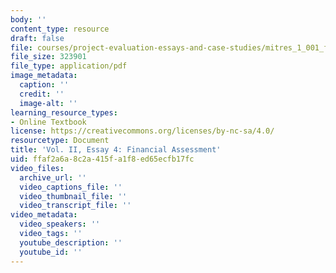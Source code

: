 ```yaml
---
body: ''
content_type: resource
draft: false
file: courses/project-evaluation-essays-and-case-studies/mitres_1_001_f23_vol2_ess04.pdf
file_size: 323901
file_type: application/pdf
image_metadata:
  caption: ''
  credit: ''
  image-alt: ''
learning_resource_types:
- Online Textbook
license: https://creativecommons.org/licenses/by-nc-sa/4.0/
resourcetype: Document
title: 'Vol. II, Essay 4: Financial Assessment'
uid: ffaf2a6a-8c2a-415f-a1f8-ed65ecfb17fc
video_files:
  archive_url: ''
  video_captions_file: ''
  video_thumbnail_file: ''
  video_transcript_file: ''
video_metadata:
  video_speakers: ''
  video_tags: ''
  youtube_description: ''
  youtube_id: ''
---
```


